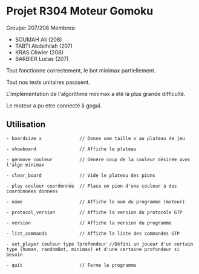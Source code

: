 # Projet R304 Moteur Gomoku

Groupe: 207/208
Membres:
- SOUMAH Ali (208)
- TABTI Abdelhilah (207)
- KRAS Oliwier (208)
- BARBIER Lucas (207)

Tout fonctionne correctement, le bot minimax partiellement.

Tout nos tests unitaires passsent.

L'impléméntation de l'algorithme minimax a été la plus grande difficulté.

Le moteur a pu etre connecté à gogui.

## Utilisation

```plaintext
- boardsize x              // Donne une taille x au plateau de jeu

- showboard                // Affiche le plateau

- genmove couleur          // Génére coup de la couleur désirée avec l'algo minimax

- clear_board              // Vide le plateau des pions

- play couleur coordonnée  // Place un pion d'une couleur à des coordonnées données

- name                     // Affiche le nom du programme (moteur)

- protocol_version         // Affiche la version du protocole GTP

- version                  // Affiche la version du programme

- list_commands            // Affiche la liste des commandes GTP

- set_player couleur type ?profondeur //Défini un joueur d'un certain type (human, randomBot, minimax) et d'une certaine profondeur si besoin

- quit                     // Ferme le programme
